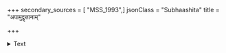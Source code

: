 +++
secondary_sources = [ "MSS_1993",]
jsonClass = "Subhaashita"
title = "अपामुद्वृत्तानाम्"

+++

<details><summary>Text</summary>

अपामुद्वृत्तानां निजमुपदिशन्त्या स्थितिपदं दधत्या शालीनामवनतिमुदारे सति फले।  
मयूराणामुग्रं विषमिव हरन्त्या मदमहो कृतः कृत्स्नस्यायं विनय इव लोकस्य शरदा॥
</details>
